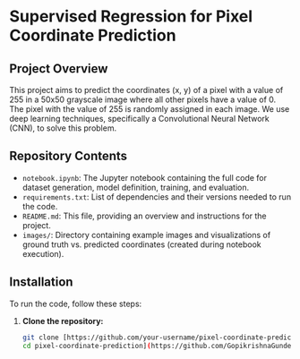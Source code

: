 # Supervised Regression for Pixel Coordinate Prediction

## Project Overview

This project aims to predict the coordinates (x, y) of a pixel with a value of 255 in a 50x50 grayscale image where all other pixels have a value of 0. The pixel with the value of 255 is randomly assigned in each image. We use deep learning techniques, specifically a Convolutional Neural Network (CNN), to solve this problem.

## Repository Contents

- `notebook.ipynb`: The Jupyter notebook containing the full code for dataset generation, model definition, training, and evaluation.
- `requirements.txt`: List of dependencies and their versions needed to run the code.
- `README.md`: This file, providing an overview and instructions for the project.
- `images/`: Directory containing example images and visualizations of ground truth vs. predicted coordinates (created during notebook execution).

## Installation

To run the code, follow these steps:

1. **Clone the repository:**

   ```sh
   git clone [https://github.com/your-username/pixel-coordinate-prediction.git
   cd pixel-coordinate-prediction](https://github.com/GopikrishnaGundepogu)
